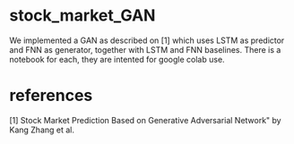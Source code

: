 # stock_market_GAN

We implemented a GAN as described on [1] which uses LSTM as predictor and FNN as generator, together with LSTM and FNN baselines. There is a notebook for each, they are intented for google colab use.

# references
[1] Stock Market Prediction Based on Generative Adversarial Network" by Kang Zhang et al.
